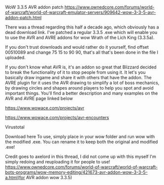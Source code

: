 WoW 3.3.5 AVR addon patch
https://www.ownedcore.com/forums/world-of-warcraft/world-of-warcraft-emulator-servers/909642-wow-3-3-5-avr-addon-patch.html

There was a thread regarding this half a decade ago, which obviously has a dead download link. I've patched a regular 3.3.5 .exe which will enable you to use the AVR and AVRE addons for wow Wrath of the Lich King (3.3.5a).

If you don't trust downloads and would rather do it yourself, find offset 00510089 and change 75 15 to 90 90, that's all that's been done in the file I uploaded. 

If you don't know what AVR is, it's an addon so great that Blizzard decided to break the functionality of it to stop people from using it. It let's you basically draw ingame and share it with others that have the addon. The AVRE plugin for it uses the AVR drawing to simplify a lot of boss mechanics, by drawing circles and shapes around players to help you spot and avoid important things. You'll find a better description and many examples on the AVR and AVRE page linked below

https://www.wowace.com/projects/avr

https://www.wowace.com/projects/avr-encounters



Virustotal

Download here
To use, simply place in your wow folder and run wow with the modified .exe. You can rename it to keep both the original and modified .exe!


Credit goes to axelord in this thread, I did not come up with this myself I'm simply redoing and reuploading it for people to use! https://www.ownedcore.com/forums/world-of-warcraft/world-of-warcraft-bots-programs/wow-memory-editing/421673-avr-addon-wow-3-3-5-a.html(for AVR addon wow 3.3.5)